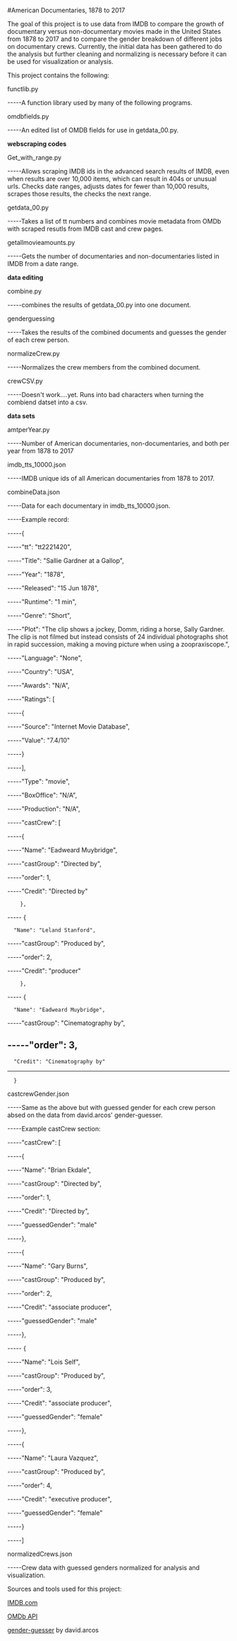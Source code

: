 #American Documentaries, 1878 to 2017

The goal of this project is to use data from IMDB to compare the growth of documentary versus non-documentary movies made in the United States from 1878 to 2017 and to compare the gender breakdown of different jobs on documentary crews. Currently, the initial data has been gathered to do the analysis but further cleaning and normalizing is necessary before it can be used for visualization or analysis.


This project contains the following:

functlib.py

-----A function library used by many of the following programs.
	
omdbfields.py

-----An edited list of OMDB fields for use in getdata_00.py.


**webscraping codes**

Get_with_range.py

-----Allows scraping IMDB ids in the advanced search results of IMDB, even when results are over 10,000 items, which can result in 404s or unusual urls. Checks date ranges, adjusts dates for fewer than 10,000 results, scrapes those results, the checks the next range.

getdata_00.py
	
-----Takes a list of tt numbers and combines movie metadata from OMDb with scraped resutls from IMDB cast and crew pages.

getallmovieamounts.py

-----Gets the number of documentaries and non-documentaries listed in IMDB from a date range.
	
**data editing**

combine.py

-----combines the results of getdata_00.py into one document.
	
genderguessing

-----Takes the results of the combined documents and guesses the gender of each crew person.

normalizeCrew.py

-----Normalizes the crew members from the combined document.

crewCSV.py
	
-----Doesn't work....yet. Runs into bad characters when turning the combiend datset into a csv.

**data sets**

amtperYear.py

-----Number of American documentaries, non-documentaries, and both per year from 1878 to 2017 

imdb_tts_10000.json

-----IMDB unique ids of all American documentaries from 1878 to 2017.

combineData.json

-----Data for each documentary in imdb_tts_10000.json.
	
-----Example record:
	
-----{
 
-----"tt": "tt2221420",
 
-----"Title": "Sallie Gardner at a Gallop",
 
-----"Year": "1878",
 
-----"Released": "15 Jun 1878",
 
-----"Runtime": "1 min",
 
-----"Genre": "Short",
 
-----"Plot": "The clip shows a jockey, Domm, riding a horse, Sally Gardner. The clip is not filmed but instead consists of 24 individual photographs shot in rapid succession, making a moving picture when using a zoopraxiscope.",
 
-----"Language": "None",
 
-----"Country": "USA",

-----"Awards": "N/A",
 
-----"Ratings": [

	
-----{

-----"Source": "Internet Movie Database",

-----"Value": "7.4/10"

-----}

-----],

-----"Type": "movie",

-----"BoxOffice": "N/A",

-----"Production": "N/A",

-----"castCrew": [

-----{

-----"Name": "Eadweard Muybridge",

-----"castGroup": "Directed by",

-----"order": 1,

-----"Credit": "Directed by"

		},

----- {

	  "Name": "Leland Stanford",

-----"castGroup": "Produced by",

-----"order": 2,

-----"Credit": "producer"

		},

----- {

	  "Name": "Eadweard Muybridge",

-----"castGroup": "Cinematography by",

-----"order": 3,
----- 
	  "Credit": "Cinematography by"
----- 
	  }
	
castcrewGender.json

-----Same as the above but with guessed gender for each crew person absed on the data from david.arcos' gender-guesser.

-----Example castCrew section:

-----"castCrew": [

-----{

-----"Name": "Brian Ekdale",

-----"castGroup": "Directed by",

-----"order": 1,

-----"Credit": "Directed by",

-----"guessedGender": "male"

-----},

-----{

-----"Name": "Gary Burns",

-----"castGroup": "Produced by",

-----"order": 2,

-----"Credit": "associate producer",

-----"guessedGender": "male"

-----},

----- {

-----"Name": "Lois Self",

-----"castGroup": "Produced by",

-----"order": 3,

-----"Credit": "associate producer",

-----"guessedGender": "female"

-----},

-----{

-----"Name": "Laura Vazquez",

-----"castGroup": "Produced by",

-----"order": 4,

-----"Credit": "executive producer",

-----"guessedGender": "female"

-----}
 

-----]
	
	
normalizedCrews.json

-----Crew data with guessed genders normalized for analysis and visualization.
 
 
Sources and tools used for this project:


[IMDB.com](https://www.imdb.com/)

[OMDb API](http://www.omdbapi.com/)

[gender-guesser](https://pypi.org/project/gender-guesser/) by david.arcos